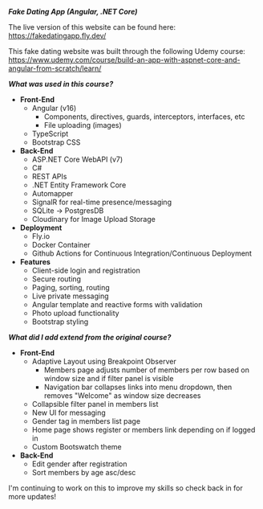 ***Fake Dating App (Angular, .NET Core)***

The live version of this website can be found here: https://fakedatingapp.fly.dev/

This fake dating website was built through the following Udemy course: https://www.udemy.com/course/build-an-app-with-aspnet-core-and-angular-from-scratch/learn/

***What was used in this course?***
- **Front-End**
  - Angular (v16)
    - Components, directives, guards, interceptors, interfaces, etc
    - File uploading (images)
  - TypeScript
  - Bootstrap CSS
- **Back-End**
  - ASP.NET Core WebAPI (v7)
  - C#
  - REST APIs
  - .NET Entity Framework Core
  - Automapper
  - SignalR for real-time presence/messaging
  - SQLite → PostgresDB
  - Cloudinary for Image Upload Storage
- **Deployment**
  - Fly.io
  - Docker Container
  - Github Actions for Continuous Integration/Continuous Deployment
- **Features**
  - Client-side login and registration
  - Secure routing
  - Paging, sorting, routing
  - Live private messaging
  - Angular template and reactive forms with validation
  - Photo upload functionality
  - Bootstrap styling
    
***What did I add extend from the original course?***
- **Front-End**
  - Adaptive Layout using Breakpoint Observer
    - Members page adjusts number of members per row based on window size and if filter panel is visible
    - Navigation bar collapses links into menu dropdown, then removes "Welcome" as window size decreases
  - Collapsible filter panel in members list
  - New UI for messaging
  - Gender tag in members list page
  - Home page shows register or members link depending on if logged in
  - Custom Bootswatch theme
- **Back-End**
  - Edit gender after registration
  - Sort members by age asc/desc
    
I'm continuing to work on this to improve my skills so check back in for more updates!
